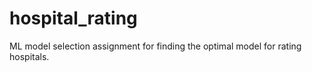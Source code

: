 # hospital_rating

ML model selection assignment for finding the optimal model for rating hospitals.
